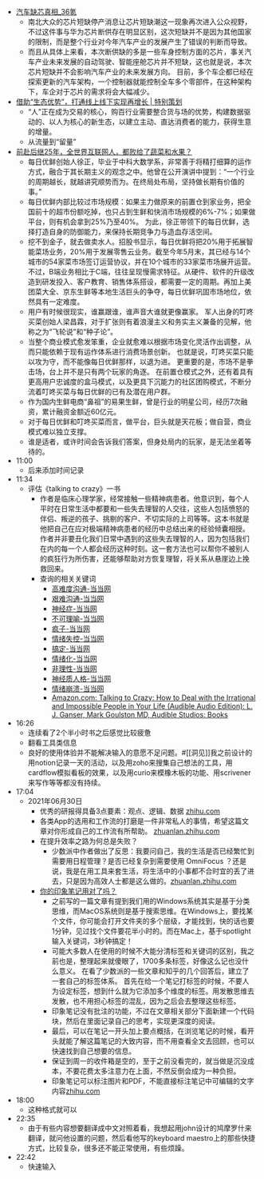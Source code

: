 - [ 汽车缺芯真相_36氪 ](https://auto-time.36kr.com/p/1009897184411392)
    - 南北大众的芯片短缺停产消息让芯片短缺潮这一现象再次进入公众视野，不过这件事与华为芯片断供存在明显区别，这次短缺并不是因为其他国家的限制，而是整个行业对今年汽车产业的发展产生了错误的判断而导致。
    - 而且从具体上来看，本次断供缺的多是一些车身控制方面的芯片，事关汽车产业未来发展的自动驾驶、智能座舱芯片并不短缺，这也就是说，本次芯片短缺并不会影响汽车产业的未来发展方向。     目前，多个车企都已经在探索更新的汽车架构，一个控制器就能控制全车多个零部件，在这种架构下，车企对于芯片的需求将会大幅减少。
- [ 借助“生态优势”，打通线上线下实现再增长 | 特别策划 ](https://mp.weixin.qq.com/s?__biz=MjM5NzY4MzQyMQ==&mid=2650106665&idx=1&sn=d36a03bab37371a7d9a608bbe7bd4521&chksm=bed7829b89a00b8df127578beb419c33401d77fce7eff6823c86c623fa35a9297ef5c4b97bca)
    - “人”正在成为交易的核心，购百行业需要整合货与场的优势，构建数据驱动的、以人为核心的新生态，以建立主动、直达消费者的能力，获得生意的增量。
    - 从流量到“留量”
- [ 前赴后继25年，全世界互联网人，都败给了蔬菜和水果？ ](https://mp.weixin.qq.com/s?__biz=Mjc1NjM3MjY2MA==&mid=2691470721&idx=2&sn=c0a531c275b06f9c1db88f2498a3f99c&chksm=a9ed2a5a9e9aa34c19abae1f669acd7710c20c842beb9d43d8b7aefb31c0362d981204e873df)
    - 每日优鲜创始人徐正，毕业于中科大数学系，非常善于将精打细算的运作方式，融合于其长期主义的观念之中。他曾在公开演讲中提到：“一个行业的周期越长，就越讲究顺势而为。在终局处布局，坚持做长期有价值的事。”
    - 每日优鲜内部比较过市场规模：如果主力做原来的前置仓到家业务，把全国前十的超市份额吃掉，也只占到生鲜和快消市场规模的6%-7%；如果做平台，则有机会拿到25%乃至40%。      为此，徐正带领下的每日优鲜，选择打造自身的防御能力，来保持长期竞争力与造血存活空间。
    - 挖不到金子，就去做卖水人。招股书显示，每日优鲜将把20%用于拓展智能菜场业务，20%用于发展零售云业务。截至今年5月末，其已经与14个城市的54家菜市场签订运营协议，并在10个城市的33家菜市场展开运营。      不过，B端业务相比于C端，往往呈现慢需求特征。从硬件、软件的升级改造到研发投入、客户教育、销售体系搭设，都需要一定的周期。再加上美团菜大全、京东生鲜等本地生活巨头的争夺，每日优鲜巩固市场地位，依然具有一定难度。
    - 用户有时候很现实，谁赢跟谁，谁声音大谁就更像赢家。      军人出身的叮咚买菜创始人梁昌霖，对于扩张则有着浪漫主义和务实主义兼备的见解，他称之为“飞轮说”和“种子论”。
    - 当整个商业模式愈发笨重，企业就愈难以根据市场变化灵活作出调整，从而只能依赖于现有运作体系进行消费场景创新。 也就是说，叮咚买菜只能以攻为守，而不能像每日优鲜那样，以退为进。      更重要的是，市场不是拳击场，台上并不是只有两个玩家的角逐。      在前置仓模式之外，还有着具有更高用户忠诚度的盒马模式，以及更具下沉能力的社区团购模式，不断分流着叮咚买菜与每日优鲜的已有及潜在用户群。
    - 作为国内生鲜电商“鼻祖”的易果生鲜，曾是行业的明星公司，经历7次融资，累计融资金额近60亿元。
    - 对于每日优鲜和叮咚买菜而言，做平台，巨头就是天花板；做自营，商业模式难以独立支撑。
    - 谁是适者，或许时间会告诉我们答案，但身处局内的玩家，是无法坐着等待的。
- 11:00
    - 后来添加时间记录
- 11:34
    - 评估《talking to crazy》一书
        - 作者是临床心理学家，经常接触一些精神病患者。他意识到，每个人平时在日常生活中都要和一些失去理智的人交往，这些人包括愤怒的伴侣、叛逆的孩子、挑剔的客户、不切实际的上司等等。这本书就是他把自己在应对极端精神病患者的经历中总结出来的经验倾囊相授。作者并非要丑化我们日常中遇到的这些失去理智的人，因为包括我们在内的每一个人都会经历这种时刻。这一套方法也可以帮你不被别人的疯狂行为所伤害，还能够帮助对方恢复理智，将关系从悬崖边上挽救回来。
        - 查询的相关关键词
            - [高难度沟通-当当网](http://search.dangdang.com/?key=%B8%DF%C4%D1%B6%C8%B9%B5%CD%A8&act=input)
            - [艰难沟通-当当网](http://search.dangdang.com/?key=%BC%E8%C4%D1%B9%B5%CD%A8&act=input)
            - [神经症-当当网](http://search.dangdang.com/?key=%C9%F1%BE%AD%D6%A2&act=input)
            - [不可理喻-当当网](http://search.dangdang.com/?key=%B2%BB%BF%C9%C0%ED%D3%F7&act=input)
            - [疯子-当当网](http://search.dangdang.com/?key=%B7%E8%D7%D3&act=input)
            - [情绪失控-当当网](http://search.dangdang.com/?key=%C7%E9%D0%F7%CA%A7%BF%D8&act=input)
            - [搞定-当当网](http://search.dangdang.com/?key=%B8%E3%B6%A8&act=input)
            - [情绪化-当当网](http://search.dangdang.com/?key=%C7%E9%D0%F7%BB%AF&act=input)
            - [非理性-当当网](http://search.dangdang.com/?key=%B7%C7%C0%ED%D0%D4&act=input)
            - [神经质人格-当当网](http://search.dangdang.com/?key=%C9%F1%BE%AD%D6%CA%C8%CB%B8%F1&act=input)
            - [情绪崩溃-当当网](http://search.dangdang.com/?key=%C7%E9%D0%F7%B1%C0%C0%A3&act=input)
            - [Amazon.com: Talking to Crazy: How to Deal with the Irrational and Impossible People in Your Life (Audible Audio Edition): L. J. Ganser, Mark Goulston MD, Audible Studios: Books](https://www.amazon.com/Talking-to-Crazy-Mark-Goulston-MD-audiobook/dp/B014G9TZ7Y/ref=sr_1_1?dchild=1&keywords=talking+to+crazy&qid=1625016170&s=books&sr=1-1)
- 16:26
    - 连续看了2个半小时书之后感觉比较疲惫
    - 翻看工具类信息
    - 良好的使用体验并不能解决输入的意愿不足问题。#[[洞见]]我之前设计的用notion记录一天的活动，以及用zoho来搜集自己想法的工具，用cardflow模拟看板的效果，以及用curio来模橡木板的功能、用scrivener来写作等等都没有持续。
- 17:04
    - 2021年06月30日
        -  优秀的研报得具备3点要素：观点、逻辑、数据 [zhihu.com](https://www.zhihu.com/question/33537844/answer/1965886646)
        -  各类App的选用和工作流的打磨是一件非常私人的事情，希望这篇文章对你形成自己的工作流有所帮助。  [zhuanlan.zhihu.com](https://zhuanlan.zhihu.com/p/364702744)
        -  在提升效率之路为何总是失败？
            - 少数派中作者做出了反思：我要问自己，我的生活是否已经繁忙到需要用日程管理？是否已经复杂到需要使用 OmniFocus ？还是说，我是在用工具来套生活，将生活中的小事都不合时宜的丢了进去，只是因为高效人士都是这么做的。[zhuanlan.zhihu.com](https://zhuanlan.zhihu.com/p/364702744)
        - [ 你的印象笔记用对了吗？ ](https://www.jianshu.com/p/a4d14cd15074)
            - 之前写的一篇文章有提到我们用的Windows系统其实是基于分类思维，而MacOS系统则是基于搜索思维。在Windows上，要找某个文件，你可能会打开文件夹的多个层级，才能找到，快的话也要1分钟，见过找个文件要花半小时的。而在Mac上，基于spotlight输入关键词，3秒钟搞定！
            - 可能大多数人在使用的时候不大能分清标签和关键词的区别，我之前也是，整理起来就傻眼了，1700多条标签，好像这么记也没什么意义。  在看了少数派的一些文章和知乎的几个回答后，建立了一套自己的标签体系。  首先在给一个笔记打标签的时候，不要人为设定标签，想到什么就为它添加多个维度的标签。用发散思维去发散，也不用担心标签的混乱，因为之后会去整理这些标签。
            - 印象笔记没有批注的功能，不过在文章相关部分下面新建一个代码块，然后在里面记录自己的思考，实现更深度的阅读。
            - 最后，可以在笔记一开头加上要点概括，在浏览笔记的时候，看开头就能了解这篇笔记的大致内容，而不用查看全文去回顾，也可以快速找到自己想要的信息。
            - 保证到周一的收件箱是空的，至于之前没看完的，就当做是沉没成本，不要花费太多注意力在上面，不然反倒会成为一种负担。
            -  印象笔记可以标注图片和PDF，不能直接标注笔记中可编辑的文字内容[zhihu.com](https://www.zhihu.com/question/34795729)
- 18:00
    - 这种格式就可以
- 22:35
    - 由于有些内容想要翻译成中文对照着看，我想起用john设计的鸠摩罗什来翻译，就问他设置的问题，然后看他写的keyboard maestro上的那些快捷方式，比较复杂，很多还不能正常使用，有些烦躁。
- 22:42
    - 快速输入
